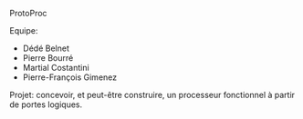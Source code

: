ProtoProc

Equipe:
- Dédé Belnet
- Pierre Bourré
- Martial Costantini
- Pierre-François Gimenez

Projet: concevoir, et peut-être construire, un processeur fonctionnel à partir de portes logiques.